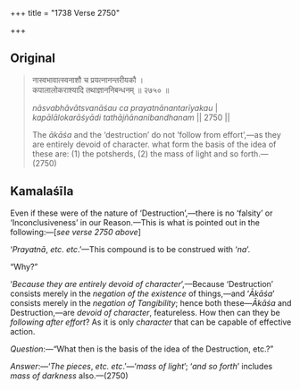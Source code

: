 +++
title = "1738 Verse 2750"

+++
## Original 
>
> नास्वभावात्स्वनाशौ च प्रयत्नानन्तरीयकौ ।  
> कपालालोकराश्यादि तथाज्ञाननिबन्धनम् ॥ २७५० ॥ 
>
> *nāsvabhāvātsvanāśau ca prayatnānantarīyakau* \|  
> *kapālālokarāśyādi tathājñānanibandhanam* \|\| 2750 \|\| 
>
> The *ākāśa* and the ‘destruction’ do not ‘follow from effort’,—as they are entirely devoid of character. what form the basis of the idea of these are: (1) the potsherds, (2) the mass of light and so forth.—(2750)



## Kamalaśīla

Even if these were of the nature of ‘Destruction’,—there is no ‘falsity’ or ‘Inconclusiveness’ in our Reason.—This is what is pointed out in the following:—[*see verse 2750 above*]

‘*Prayatnā*, *etc*. *etc*.’—This compound is to be construed with ‘*na*’.

“Why?”

‘*Because they are entirely devoid of character*’,—Because ‘Destruction’ consists merely in the *negation of the existence* of things,—and ‘*Ākāśa*’ consists merely in the *negation of Tangibility*; hence both these—*Ākāśa* and Destruction,—are *devoid of character*, featureless. How then can they be *following after effort*? As it is only *character* that can be capable of effective action.

*Question*:—“What then is the basis of the idea of the Destruction, etc.?”

*Answer*:—‘*The pieces*, *etc. etc*.’—‘*mass of light*’; ‘*and so forth*’ includes *mass of darkness* also.—(2750)


